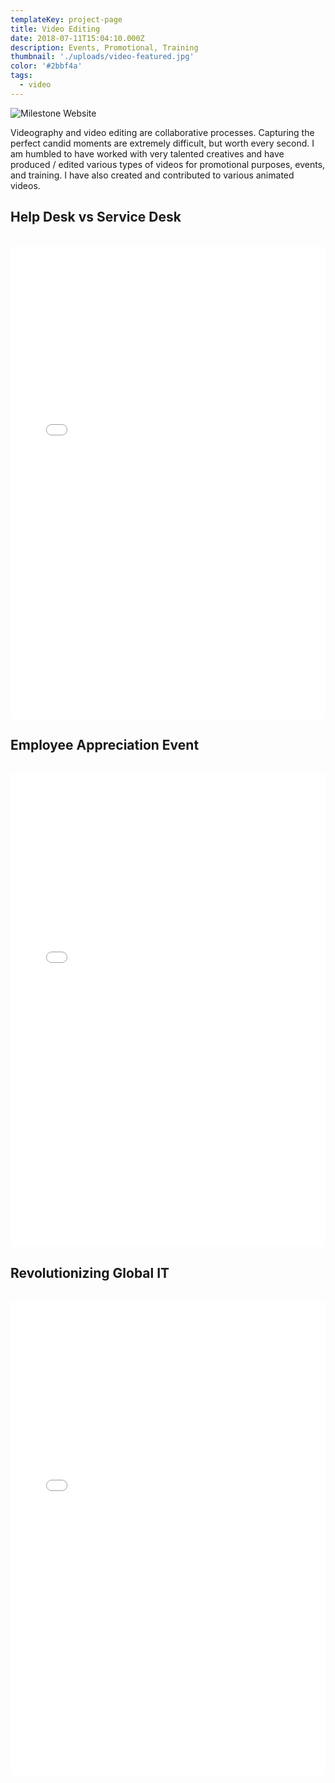 ```yaml
---
templateKey: project-page
title: Video Editing
date: 2018-07-11T15:04:10.000Z
description: Events, Promotional, Training
thumbnail: './uploads/video-featured.jpg'
color: '#2bbf4a'
tags:
  - video
---
```


![Milestone Website](/uploads/video-featured.jpg)

Videography and video editing are collaborative processes. Capturing the perfect candid moments are extremely difficult, but worth every second. I am humbled to have worked with very talented creatives and have produced / edited various types of videos for promotional purposes, events, and training. I have also created and contributed to various animated videos.

## Help Desk vs Service Desk
<br/>
<iframe src="//www.youtube.com/embed/MTcrLqxPilI?real=0" width="1344" height="756" frameborder="0" allowfullscreen="1" style="width: 100%; max-height: 756px; position: relative;"></iframe>

<div class="bg-grey">

## Employee Appreciation Event
<br/>
<iframe src="//player.vimeo.com/video/181090405" width="1344" height="756" frameborder="0" allowfullscreen="1" style="width: 100%; max-height: 756px; position: relative;"></iframe>
</div>

## Revolutionizing Global IT
<br/>
<iframe src="//www.youtube.com/embed/tOI1b_Jd8cw?rel=0" width="1344" height="756" frameborder="0" allowfullscreen="1" style="width: 100%; max-height: 756px; position: relative;"></iframe>
<br/><br/>